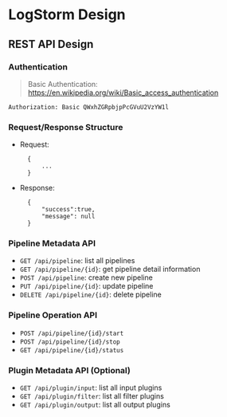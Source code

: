# LogStorm Design


## REST API Design

### Authentication
> Basic Authentication: https://en.wikipedia.org/wiki/Basic_access_authentication
	
	Authorization: Basic QWxhZGRpbjpPcGVuU2VzYW1l
        	
### Request/Response Structure
* Request:
	
	    {
		    ...
	    }

* Response:
	
	    {
		    "success":true,
		    "message": null
	    }

### Pipeline Metadata API
* `GET /api/pipeline`: list all pipelines
* `GET /api/pipeline/{id}`: get pipeline detail information
* `POST /api/pipeline`: create new pipeline 
* `PUT /api/pipeline/{id}`: update pipeline
* `DELETE /api/pipeline/{id}`: delete pipeline

### Pipeline Operation API
* `POST /api/pipeline/{id}/start`
* `POST /api/pipeline/{id}/stop`
* `GET /api/pipeline/{id}/status`

### Plugin Metadata API (Optional)
* `GET /api/plugin/input`: list all input plugins
* `GET /api/plugin/filter`: list all filter plugins
* `GET /api/plugin/output`: list all output plugins
